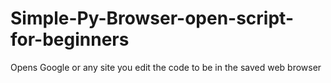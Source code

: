 # Simple-Py-Browser-open-script-for-beginners
Opens Google or any site you edit the code to be in the saved web browser
